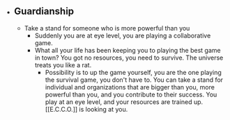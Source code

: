 - Guardianship
	-
	- Take a stand for someone who is more powerful than you
		- Suddenly you are at eye level, you are playing a collaborative game.
		- What all your life has been keeping you to playing the best game in town? You got no resources, you need to survive. The universe treats you like a rat.
			- Possibility is to up the game yourself, you are the one playing the survival game, you don't have to. You can take a stand for individual and organizations that are bigger than you, more powerful than you, and you contribute to their success. You play at an eye level, and your resources are trained up. [[E.C.C.O.]] is looking at you.